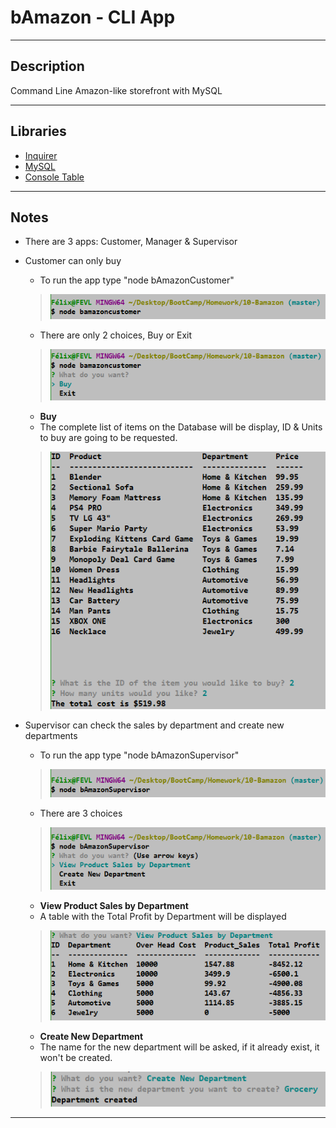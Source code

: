 # bAmazon - CLI App
***
## Description  
Command Line Amazon-like storefront with MySQL
***

## Libraries
   * [Inquirer](https://www.npmjs.com/package/inquirer)
   * [MySQL](https://www.npmjs.com/package/mysql)
   * [Console Table](https://www.npmjs.com/package/console.table)

***
## Notes

* There are 3 apps: Customer, Manager & Supervisor
* Customer can only buy
  *  To run the app type "node bAmazonCustomer"
   > ![Customer-Command](Screenshots/Customer-Command.png)
  *  There are only 2 choices, Buy or Exit
   > ![Customer-Choices](Screenshots/Customer-Choices.png)  
  *  **Buy** 
  *  The complete list of items on the Database will be display, ID & Units to buy are going to be requested.
   > ![Customer-Choices](Screenshots/Customer-Buy.png)  

* Supervisor can check the sales by department and create new departments
  *  To run the app type "node bAmazonSupervisor"
   > ![Supervisor-Command](Screenshots/Supervisor-Command.png)
  *  There are 3 choices
   > ![Supervisor-Choices](Screenshots/Supervisor-Choices.png) 
  * **View Product Sales by Department**
  *  A table with the Total Profit by Department will be displayed
  > ![Supervisor-Sales](Screenshots/Supervisor-Sales.png) 
  * **Create New Department** 
  *  The name for the new department will be asked, if it already exist, it won't be created.
  > ![Supervisor](Screenshots/Supervisor-CreateDepartment.png)  


***